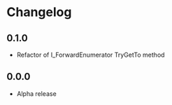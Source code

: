 # Changelog

## 0.1.0

- Refactor of I_ForwardEnumerator TryGetTo method

## 0.0.0

- Alpha release
